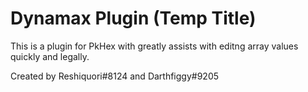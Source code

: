 # Dynamax Plugin (Temp Title)

This is a plugin for PkHex with greatly assists with editng array values quickly and legally.

Created by Reshiquori#8124 and Darthfiggy#9205
